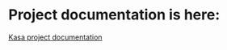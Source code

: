# Project documentation is here: 
[Kasa project documentation](https://ldnpto.github.io/ocr-p8-FrontEnd_location_immobiliere/site/)
